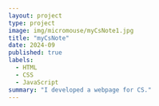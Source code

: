 ```yaml
---
layout: project
type: project
image: img/micromouse/myCsNote1.jpg
title: "myCsNote"
date: 2024-09
published: true
labels:
  - HTML
  - CSS
  - JavaScript
summary: "I developed a webpage for CS."
---
```


